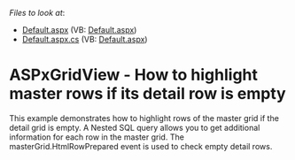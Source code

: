 <!-- default file list -->
*Files to look at*:

* [Default.aspx](./CS/WebSite/Default.aspx) (VB: [Default.aspx](./VB/WebSite/Default.aspx))
* [Default.aspx.cs](./CS/WebSite/Default.aspx.cs) (VB: [Default.aspx](./VB/WebSite/Default.aspx))
<!-- default file list end -->
# ASPxGridView - How to highlight master rows if its detail row is empty


<p>This example demonstrates how to highlight rows of the master grid if the detail grid is empty.  A Nested SQL query allows you to get additional information for each row in the master grid.  The  masterGrid.HtmlRowPrepared event  is used to check empty detail rows.</p>

<br/>


